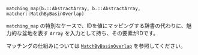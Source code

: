 ```
matching_map(b₊::AbstractArray, b₋::AbstractArray, matcher::MatchByBasinOverlap)
```

`matching_map` の特別なケースで、IDを値にマッピングする辞書の代わりに、魅力的な盆地を表す `Array` を入力として持ち、その要素がIDです。

マッチングの仕組みについては [`MatchByBasinOverlap`](@ref) を参照してください。
